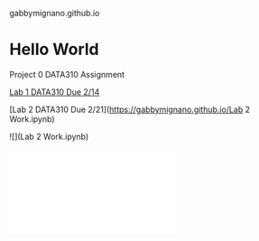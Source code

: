 gabbymignano.github.io
# Hello World

Project 0 DATA310 Assignment

[Lab 1 DATA310 Due 2/14](https://colab.research.google.com/drive/1d6yoBFNYRFXuYh2wwKEs7f48GsgbCXfq)

[Lab 2 DATA310 Due 2/21](https://gabbymignano.github.io/Lab 2 Work.ipynb)

![](Lab 2 Work.ipynb)

![](LAB1.md)
